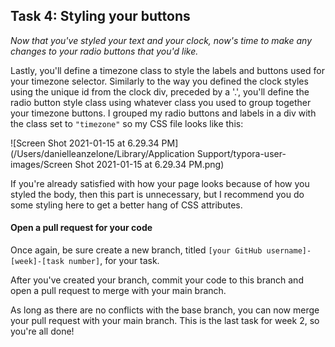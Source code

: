 ## Task 4: Styling your buttons 

*Now that you've styled your text and your clock, now's time to make any changes to your radio buttons that you'd like.*

Lastly, you'll define a timezone class to style the labels and buttons used for your timezone selector.  Similarly to the way you defined the clock styles using the unique id from the clock div, preceded by a '.', you'll define the radio button style class using whatever class you used to group together your timezone buttons. I grouped my radio buttons and labels in a div with the class set to `"timezone"` so my CSS file looks like this:

![Screen Shot 2021-01-15 at 6.29.34 PM](/Users/danielleanzelone/Library/Application Support/typora-user-images/Screen Shot 2021-01-15 at 6.29.34 PM.png)

If you're already satisfied with how your page looks because of how you styled the body, then this part is unnecessary, but I recommend you do some styling here to get a better hang of CSS attributes.

#### Open a pull request for your code

Once again, be sure create a new branch, titled `[your GitHub username]-[week]-[task number]`, for your task.  

After you've created your branch, commit your code to this branch and open a pull request to merge with your main branch.  

As long as there are no conflicts with the base branch, you can now merge your pull request with your main branch. This is the last task for week 2, so you're all done! 